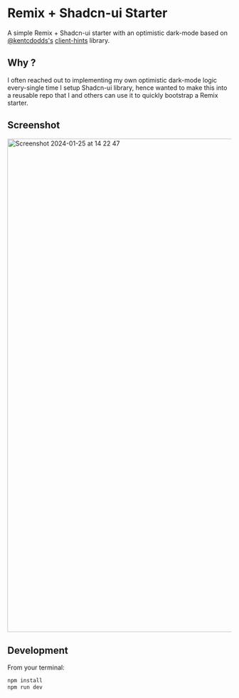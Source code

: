 # Remix + Shadcn-ui Starter

A simple Remix + Shadcn-ui starter with an optimistic dark-mode based on [@kentcdodds's](https://twitter.com/kentcdodds) [client-hints](https://github.com/epicweb-dev/client-hints/tree/main) library.

## Why ?

I often reached out to implementing my own optimistic dark-mode logic every-single time I setup Shadcn-ui library, hence wanted to make this into a reusable repo that I and others can use it to quickly bootstrap a Remix starter.

## Screenshot

<img width="1107" alt="Screenshot 2024-01-25 at 14 22 47" src="https://github.com/rajeshdavidbabu/remix-shadcn-starter/assets/15684795/4611ba00-be8f-48a9-9648-a59fb56249b6">

## Development

From your terminal:

```sh
npm install
npm run dev
```
